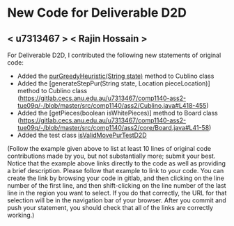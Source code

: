 # New Code for Deliverable D2D

## < u7313467 > < Rajin Hossain >

For Deliverable D2D, I contributed the following new statements of original code:

- Added the [purGreedyHeuristic(String state)](https://gitlab.cecs.anu.edu.au/u7313467/comp1140-ass2-tue09q/-/blob/master/src/comp1140/ass2/Cublino.java#L458-477) method to Cublino class
- Added the [generateStepPur(String state, Location pieceLocation)] method to Cublino class (https://gitlab.cecs.anu.edu.au/u7313467/comp1140-ass2-tue09q/-/blob/master/src/comp1140/ass2/Cublino.java#L418-455)
- Added the [getPieces(boolean isWhitePieces)] method to Board class (https://gitlab.cecs.anu.edu.au/u7313467/comp1140-ass2-tue09q/-/blob/master/src/comp1140/ass2/core/Board.java#L41-58)
- Added the test class [isValidMovePurTestD2D](https://gitlab.cecs.anu.edu.au/u7313467/comp1140-ass2-tue09q/-/blob/master/tests/comp1140/ass2/purGreedyHeuristicTest.java)

(Follow the example given above to list at least 10 lines of original code contributions made by you, but not substantially more; submit your best. Notice that the example above links directly to the code as well as providing a brief description.   Please follow that example to link to your code.  You can create the link by browsing your code in gitlab, and then clicking on the line number of the first line, and then shift-clicking on the line number of the last line in the region you want to select.  If you do that correctly, the URL for that selection will be in the navigation bar of your browser.  After you commit and push your statement, you should check that all of the links are correctly working.)
